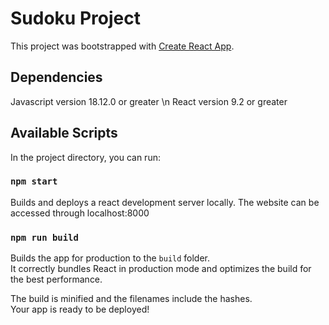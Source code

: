 # Sudoku Project

This project was bootstrapped with [Create React App](https://github.com/facebook/create-react-app).

## Dependencies
Javascript version 18.12.0 or greater \n
React version 9.2 or greater


## Available Scripts

In the project directory, you can run:

### `npm start`

Builds and deploys a react development server locally. The website can be accessed through localhost:8000

### `npm run build`

Builds the app for production to the `build` folder.\
It correctly bundles React in production mode and optimizes the build for the best performance.

The build is minified and the filenames include the hashes.\
Your app is ready to be deployed!

